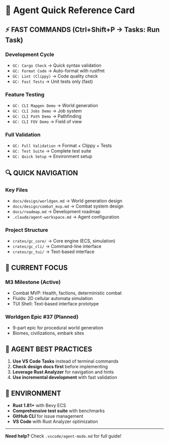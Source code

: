 # 🚀 Agent Quick Reference Card

## ⚡ **FAST COMMANDS** (Ctrl+Shift+P → Tasks: Run Task)

### **Development Cycle**
- `GC: Cargo Check` → Quick syntax validation
- `GC: Format Code` → Auto-format with rustfmt  
- `GC: Lint (Clippy)` → Code quality check
- `GC: Fast Tests` → Unit tests only (fast)

### **Feature Testing**
- `GC: CLI Mapgen Demo` → World generation
- `GC: CLI Jobs Demo` → Job system
- `GC: CLI Path Demo` → Pathfinding
- `GC: CLI FOV Demo` → Field of view

### **Full Validation**
- `GC: Full Validation` → Format + Clippy + Tests
- `GC: Test Suite` → Complete test suite
- `GC: Quick Setup` → Environment setup

## 🔍 **QUICK NAVIGATION**

### **Key Files**
- `docs/design/worldgen.md` → World generation design
- `docs/design/combat_mvp.md` → Combat system design
- `docs/roadmap.md` → Development roadmap
- `.claude/agent-workspace.md` → Agent configuration

### **Project Structure**
- `crates/gc_core/` → Core engine (ECS, simulation)
- `crates/gc_cli/` → Command-line interface
- `crates/gc_tui/` → Text-based interface

## 🎯 **CURRENT FOCUS**

### **M3 Milestone (Active)**
- Combat MVP: Health, factions, deterministic combat
- Fluids: 2D cellular automata simulation
- TUI Shell: Text-based interface prototype

### **Worldgen Epic #37 (Planned)**
- 9-part epic for procedural world generation
- Biomes, civilizations, embark sites

## 🚨 **AGENT BEST PRACTICES**

1. **Use VS Code Tasks** instead of terminal commands
2. **Check design docs first** before implementing
3. **Leverage Rust Analyzer** for navigation and hints
4. **Use incremental development** with fast validation

## 🔧 **ENVIRONMENT**

- **Rust 1.81+** with Bevy ECS
- **Comprehensive test suite** with benchmarks
- **GitHub CLI** for issue management
- **VS Code** with Rust Analyzer optimization

---

**Need help?** Check `.vscode/agent-mode.md` for full guide!
